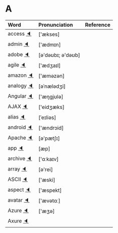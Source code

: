 # A

| Word  | Pronunciation | Reference |
| :-- | :-- | :-- |
| access [:speaker:](http://dict.youdao.com/dictvoice?audio=access&type=1) | ['ækses] |
| admin [:speaker:](http://dict.youdao.com/dictvoice?audio=admin&type=1) | ['ædmɪn] |
| adobe [:speaker:](http://dict.youdao.com/dictvoice?audio=adobe&type=1) | [ə'dəʊbɪ; ə'dəʊb] |
| agile [:speaker:](http://dict.youdao.com/dictvoice?audio=agile&type=1) | ['ædʒaɪl] |
| amazon [:speaker:](http://dict.youdao.com/dictvoice?audio=amazon&type=1) | ['æməzən] |
| analogy [:speaker:](http://dict.youdao.com/dictvoice?audio=analogy&type=1) | [əˈnælədʒi] |
| Angular [:speaker:](http://dict.youdao.com/dictvoice?audio=Angular&type=1) | ['æŋgjʊlə] | 
| AJAX [:speaker:](http://dict.youdao.com/dictvoice?audio=AJAX&type=1) | ['eidʒæks] |
| alias [:speaker:](http://dict.youdao.com/dictvoice?audio=alias&type=2) | [ˈeɪliəs]|
| android [:speaker:](http://dict.youdao.com/dictvoice?audio=android&type=2) | ['ændrɔid] |
| Apache [:speaker:](http://dict.youdao.com/dictvoice?audio=Apache&type=1) | [ə'pætʃɪ] |
| app [:speaker:](http://dict.youdao.com/dictvoice?audio=app&type=1) | [æp] |
| archive [:speaker:](http://dict.youdao.com/dictvoice?audio=archive&type=1) | ['ɑːkaɪv] |
| array [:speaker:](http://dict.youdao.com/dictvoice?audio=array&type=1) | [ə'rei] |
| ASCII [:speaker:](http://dict.youdao.com/dictvoice?audio=ascii&type=1) | ['æski] |
| aspect [:speaker:](http://dict.youdao.com/dictvoice?audio=aspect&type=1) | ['æspekt] |
| avatar [:speaker:](http://dict.youdao.com/dictvoice?audio=avatar&type=1) | ['ævətɑː] |
| Azure [:speaker:](http://dict.youdao.com/dictvoice?audio=azure&type=1)| ['æʒə] |
| Axure [:speaker:](http://dict.youdao.com/dictvoice?audio=Axure&type=1)|  |